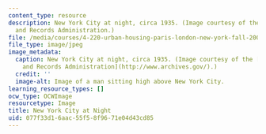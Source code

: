 ```yaml
---
content_type: resource
description: New York City at night, circa 1935. (Image courtesy of the National Archives
  and Records Administration.)
file: /media/courses/4-220-urban-housing-paris-london-new-york-fall-2004/077f33d16aac55f58f9671e04d43cd85_4-220f04.jpg
file_type: image/jpeg
image_metadata:
  caption: New York City at night, circa 1935. (Image courtesy of the [National Archives
    and Records Administration](http://www.archives.gov/).)
  credit: ''
  image-alt: Image of a man sitting high above New York City.
learning_resource_types: []
ocw_type: OCWImage
resourcetype: Image
title: New York City at Night
uid: 077f33d1-6aac-55f5-8f96-71e04d43cd85
---
```

